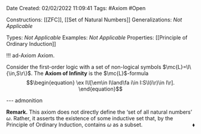 <br />
<br />

Date Created: 02/02/2022 11:09:41
Tags: #Axiom #Open 

Constructions: [[ZFC]], [[Set of Natural Numbers]]
Generalizations: _Not Applicable_

Types: _Not Applicable_
Examples: _Not Applicable_ 
Properties: [[Principle of Ordinary Induction]]

!!! ad-Axiom Axiom.

Consider the first-order logic with a set of non-logical symbols $\mc{L}=\l\{\in,S\r\}$. The **Axiom of Infinity** is the $\mc{L}$-formula
$$\begin{equation}
    \ex I\l[\em\in I\land\fa i\in I:S\l(i\r)\in I\r].
\end{equation}$$

--- admonition

**Remark.** This axiom does not directly define the $\textrm{`}$set of all natural numbers$\textrm{'}$ $\omega$. Rather, it asserts the existence of some inductive set that, by the Principle of Ordinary Induction, contains $\omega$ as a subset.<span style="float:right;">$\blacklozenge$</span>
